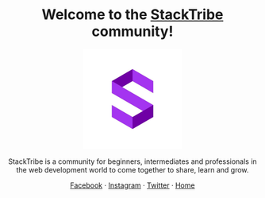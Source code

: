 <h1 align="center">Welcome to the <a href="https://stacktribe.com/">StackTribe</a> community!</h1>

<p align="center">
  <a href="https://stacktribe.com/">
    <img src="https://github.com/stacktribe/.github/blob/main/images/StackTribe.jpg" alt="StackTribe Logo" width="200" height="200">
  </a>
</p>

<p align="center">
  StackTribe is a community for beginners, intermediates and professionals in the web development world to come together to share, learn and grow. 
</p>

<p align="center">
  <a href="https://facebook.com/stacktribe/">Facebook</a>
  ·
  <a href="https://instagram.com/stacktribe/">Instagram</a>
  ·
  <a href="https://twitter.com/stacktribe/">Twitter</a>
  ·
  <a href="https://stacktribe.com/">Home</a>
</p>
